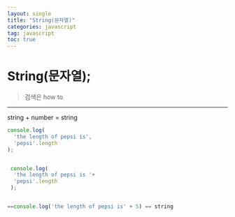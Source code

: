 ```yaml
---
layout: single
title: "String(문자열)"
categories: javascript
tag: javascript
toc: true
---
```


# String(문자열);

> 검색은 how to

---

string + number = string

```js
console.log(
  'the length of pepsi is',
  'pepsi'.length
);


 console.log(
  'the length of pepsi is '+
  'pepsi'.length
 );


==console.log('the length of pepsi is' + 5) == string


```
